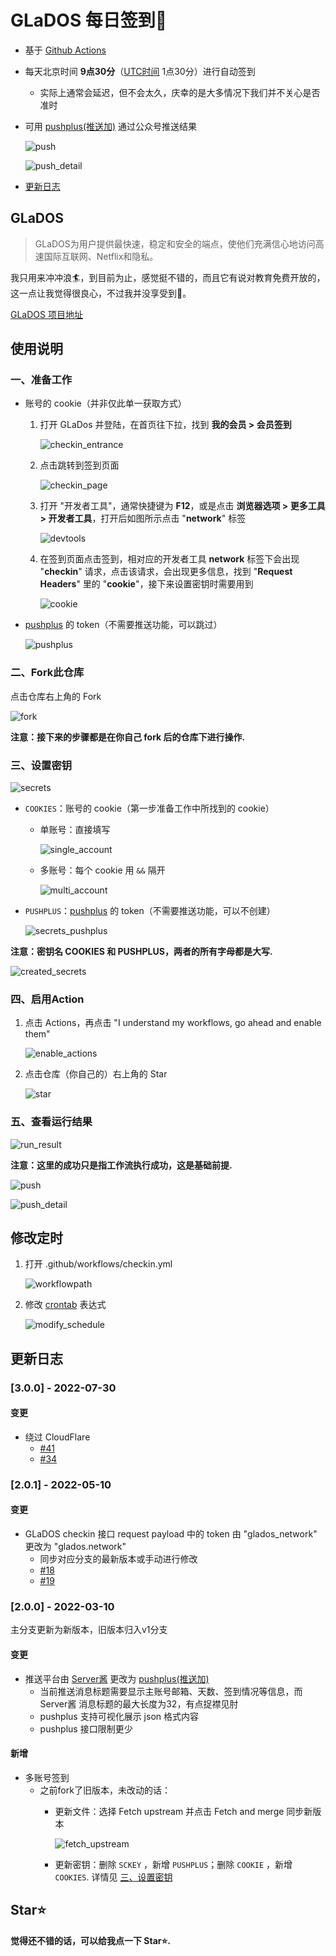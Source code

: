 # GLaDOS 每日签到💮

- 基于 [Github Actions](https://github.com/features/actions)
- 每天北京时间 **9点30分**（[UTC时间](https://datetime360.com/cn/utc-beijing-time/) 1点30分）进行自动签到
  - 实际上通常会延迟，但不会太久，庆幸的是大多情况下我们并不关心是否准时
- 可用 [pushplus(推送加)](https://www.pushplus.plus/) 通过公众号推送结果

  ![push](imgs/push.png)

  ![push_detail](imgs/push_detail.png)

- [更新日志](#更新日志)

## GLaDOS

>GLaDOS为用户提供最快速，稳定和安全的端点，使他们充满信心地访问高速国际互联网、Netflix和隐私。

我只用来冲冲浪🏄，到目前为止，感觉挺不错的，而且它有说对教育免费开放的，这一点让我觉得很良心，不过我并没享受到🍋。

[GLaDOS 项目地址](https://github.com/glados-network/GLaDOS)

## 使用说明

### 一、准备工作

- 账号的 cookie（并非仅此单一获取方式）

  1. 打开 GLaDos 并登陆，在首页往下拉，找到 **我的会员 > 会员签到**

     ![checkin_entrance](imgs/checkin_entrance.png)

  2. 点击跳转到签到页面

     ![checkin_page](imgs/checkin_page.png)

  3. 打开 "开发者工具"，通常快捷键为 **F12**，或是点击 **浏览器选项 > 更多工具 > 开发者工具**，打开后如图所示点击 "**network**" 标签

     ![devtools](imgs/devtools.png)

  4. 在签到页面点击签到，相对应的开发者工具 **network** 标签下会出现 "**checkin**" 请求，点击该请求，会出现更多信息，找到 "**Request Headers**" 里的 "**cookie**"，接下来设置密钥时需要用到

     ![cookie](imgs/cookie.png)

- [pushplus](https://www.pushplus.plus/) 的 token（不需要推送功能，可以跳过）

  ![pushplus](imgs/pushplus.png)

### 二、Fork此仓库

点击仓库右上角的 Fork

![fork](imgs/fork.png)

**注意：接下来的步骤都是在你自己 fork 后的仓库下进行操作.**

### 三、设置密钥

![secrets](imgs/secrets.png)

- `COOKIES`：账号的 cookie（第一步准备工作中所找到的 cookie）
  - 单账号：直接填写

    ![single_account](imgs/secrets_single_account.png)

  - 多账号：每个 cookie 用 `&&` 隔开

    ![multi_account](imgs/secrets_multi_account.png)

- `PUSHPLUS`：[pushplus](https://www.pushplus.plus/) 的 token（不需要推送功能，可以不创建）

  ![secrets_pushplus](imgs/secrets_pushplus.png)

**注意：密钥名 COOKIES 和 PUSHPLUS，两者的所有字母都是大写.**

![created_secrets](imgs/created_secrets.png)

### 四、启用Action

1. 点击 Actions，再点击 "I understand my workflows, go ahead and enable them"

   ![enable_actions](imgs/enable_actions.png)

2. 点击仓库（你自己的）右上角的 Star

   ![star](imgs/star.jpg)

### 五、查看运行结果

![run_result](imgs/run_result.png)

**注意：这里的成功只是指工作流执行成功，这是基础前提.**

![push](imgs/push.png)

![push_detail](imgs/push_detail.png)

## 修改定时

1. 打开 .github/workflows/checkin.yml

   ![workflowpath](imgs/workflowpath.png)

2. 修改 [crontab](https://zh.wikipedia.org/wiki/Cron) 表达式

   ![modify_schedule](imgs/modify_schedule.png)

## 更新日志

### [3.0.0] - 2022-07-30

#### 变更

- 绕过 CloudFlare
  - [#41](https://github.com/DullSword/GLaDOS-CheckIn/pull/41)
  - [#34](https://github.com/DullSword/GLaDOS-CheckIn/issues/34)

### [2.0.1] - 2022-05-10

#### 变更

- GLaDOS checkin 接口 request payload 中的 token 由 "glados_network" 更改为 "glados.network"
  - 同步对应分支的最新版本或手动进行修改
  - [#18](https://github.com/DullSword/GLaDOS-CheckIn/pull/18)
  - [#19](https://github.com/DullSword/GLaDOS-CheckIn/issues/19)

### [2.0.0] - 2022-03-10

主分支更新为新版本，旧版本归入v1分支

#### 变更

- 推送平台由 [Server酱](https://sc.ftqq.com/) 更改为 [pushplus(推送加)](https://www.pushplus.plus/)
  - 当前推送消息标题需要显示主账号邮箱、天数、签到情况等信息，而 Server酱 消息标题的最大长度为32，有点捉襟见肘
  - pushplus 支持可视化展示 json 格式内容
  - pushplus 接口限制更少

#### 新增

- 多账号签到
  - 之前fork了旧版本，未改动的话：
    - 更新文件：选择 Fetch upstream 并点击 Fetch and merge 同步新版本

      ![fetch_upstream](imgs/fetch_upstream.png)

    - 更新密钥：删除 `SCKEY` ，新增 `PUSHPLUS`；删除 `COOKIE` ，新增 `COOKIES`. 详情见 [三、设置密钥](#三设置密钥)

## Star⭐

**觉得还不错的话，可以给我点一下 Star⭐.**
